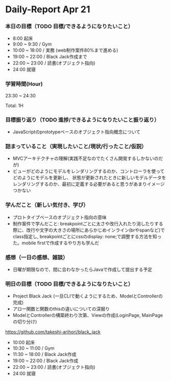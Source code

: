 # Daily-Report Apr 21

### 本日の目標（TODO 目標/できるようになりたいこと）
- 8:00 起床
- 9:00 ~ 9:30 / Gym
- 10:00 ~ 18:00 / 実務 (web制作案件80%まで進める)
- 19:00 ~ 22:00 / Black Jack作成まで
- 22:00 ~ 23:00 / 読書(オブジェクト指向)
- 24:00 就寝

### 学習時間(Hour)
23:30 ~ 24:30

Total: 1H

### 目標振り返り（TODO 進捗/できるようになりたいこと振り返り）
- JavaScriptのprototypeベースのオブジェクト指向概念について

### 詰まっていること（実現したいこと/現状/行ったこと/仮説）
- MVCアーキテクチャの理解(実践不足なのでたくさん開発するしかないのだが)
- ビューがどのようにモデルをレンダリングするのか、コントローラを使ってどのようにモデルを更新し、
状態が更新されたときに新しいモデルデータをレンダリングするのか、最初に定義する必要があると思うがあまりイメージつかない

### 学んだこと（新しい気付き、学び）
- プロトタイプベースのオブジェクト指向の意味
- 制作案件で学んだこと: breakpointごとに太さや改行入れたり消したりする際に、改行や文字の大きさの場所にあらかじめインライン(brやspanなど)でclass指定し,
breakpointごとにcssのdisplay: none;で調整する方法を知った。mobile firstで作成するやり方も学んだ

### 感想（一日の感想、雑談）
- 日曜が期限なので、間に合わなかったらJavaで作成して提出する予定


### 明日の目標（TODO 目標/できるようになりたいこと）
- Project Black Jack (一旦CLIで動くようにするため、ModelとControllerの完成)
- アロー関数と関数のthisの違いについての深掘り
- ModelとControllerの構築終わり次第、Viewの作成(LoginPage, MainPageの切り分け)

https://github.com/takeshi-arihori/black_jack

- 10:00 起床
- 10:30 ~ 11:00 / Gym
- 11:30 ~ 18:00 / Black Jack作成
- 19:00 ~ 22:00 / Black Jack作成
- 22:00 ~ 23:00 / 読書(オブジェクト指向)
- 24:00 就寝